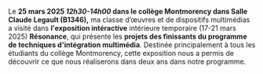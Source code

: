 

Le **25 mars 2025 *12h30-14h00* dans le collège Montmorency dans Salle Claude Legault (B1346),** ma classe d’œuvres et de dispositifs multimédias a visité dans **l'exposition intéractive** intérieure temporaire (17-21 mars 2025) **Résonance**, qui présente  les **projets des finissants du programme de techniques d'intégration multimédia**. Destinée principalement à tous les étudiants du collège Montmorency, cette exposition nous a permis de découvrir ce que nous réaliserons dans deux ans dans notre programme.
